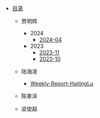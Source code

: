 - [目录](README.md)

    - 贾明辉
        - 2024
            - [2024-04](JiaMinghui/2024/weekly-report-24-04.md)
        - 2023
            - [2023-11](JiaMinghui/2023/weekly-report-23-11.md)
            - [2023-10](JiaMinghui/2023/weekly-report-23-10.md)

    - 陆海凌
        - [Weekly-Report-HailingLu](LuHailing/Weekly-Report-Hailing-Lu.md)

    - 陈章泽

    - 梁俊超